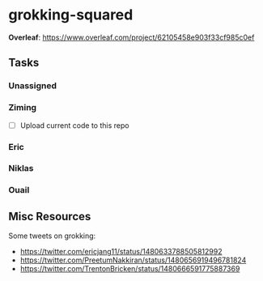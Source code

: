# grokking-squared

**Overleaf**: https://www.overleaf.com/project/62105458e903f33cf985c0ef

## Tasks

### Unassigned

### Ziming
- [ ] Upload current code to this repo

### Eric

### Niklas

### Ouail

## Misc Resources
Some tweets on grokking:
- https://twitter.com/ericjang11/status/1480633788505812992
- https://twitter.com/PreetumNakkiran/status/1480656919496781824
- https://twitter.com/TrentonBricken/status/1480666591775887369

